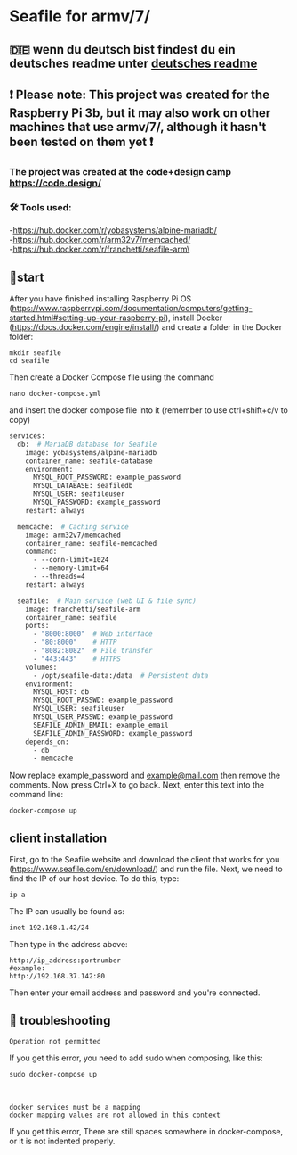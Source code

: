 # Seafile for armv/7/

## 🇩🇪 wenn du deutsch bist findest du ein deutsches readme unter [deutsches readme](README_german.md)

## ❗ Please note: This project was created for the Raspberry Pi 3b, but it may also work on other machines that use armv/7/, although it hasn't been tested on them yet ❗

### The project was created at the code+design camp https://code.design/

### 🛠️ Tools used:<br/>
-https://hub.docker.com/r/yobasystems/alpine-mariadb/<br/>
-https://hub.docker.com/r/arm32v7/memcached/<br/>
-https://hub.docker.com/r/franchetti/seafile-arm\

## 🏁start
After you have finished installing Raspberry Pi OS (https://www.raspberrypi.com/documentation/computers/getting-started.html#setting-up-your-raspberry-pi), install Docker (https://docs.docker.com/engine/install/)
and create a folder in the Docker folder:
```
mkdir seafile
cd seafile
```
Then create a Docker Compose file using the command
```
nano docker-compose.yml
```
and insert the docker compose file into it
(remember to use ctrl+shift+c/v to copy)
```dockerfile
services:
  db:  # MariaDB database for Seafile
    image: yobasystems/alpine-mariadb
    container_name: seafile-database
    environment:
      MYSQL_ROOT_PASSWORD: example_password
      MYSQL_DATABASE: seafiledb
      MYSQL_USER: seafileuser
      MYSQL_PASSWORD: example_password
    restart: always

  memcache:  # Caching service
    image: arm32v7/memcached
    container_name: seafile-memcached
    command:
      - --conn-limit=1024
      - --memory-limit=64
      - --threads=4
    restart: always

  seafile:  # Main service (web UI & file sync)
    image: franchetti/seafile-arm
    container_name: seafile
    ports:
      - "8000:8000"  # Web interface
      - "80:8000"    # HTTP
      - "8082:8082"  # File transfer
      - "443:443"    # HTTPS
    volumes:
      - /opt/seafile-data:/data  # Persistent data
    environment:
      MYSQL_HOST: db
      MYSQL_ROOT_PASSWD: example_password
      MYSQL_USER: seafileuser
      MYSQL_USER_PASSWD: example_password
      SEAFILE_ADMIN_EMAIL: example_email
      SEAFILE_ADMIN_PASSWORD: example_password
    depends_on:
      - db
      - memcache

```
Now replace example_password and example@mail.com
then remove the comments.
Now press Ctrl+X to go back.
Next, enter this text into the command line:
```
docker-compose up
```
## client installation
First, go to the Seafile website and download the client that works for you (https://www.seafile.com/en/download/)
and run the file. Next, we need to find the IP of our host device.
To do this, type:
```
ip a
```
The IP can usually be found as:
```
inet 192.168.1.42/24
```
Then type in the address above:
```
http://ip_address:portnumber
#example:
http://192.168.37.142:80
```
Then enter your email address and password and you're connected.

## 🔧 troubleshooting

```
Operation not permitted
```
If you get this error, you need to add sudo when composing, like this:
```
sudo docker-compose up
```
<br/>

```
docker services must be a mapping
docker mapping values are not allowed in this context
```
If you get this error, There are still spaces somewhere in docker-compose, or it is not indented properly.
